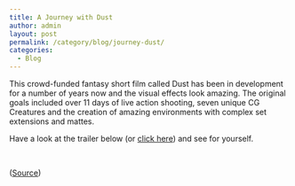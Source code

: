 ```yaml
---
title: A Journey with Dust
author: admin
layout: post
permalink: /category/blog/journey-dust/
categories:
  - Blog
---
```

This crowd-funded fantasy short film called Dust has been in development for a number of years now and the visual effects look amazing. The original goals included over 11 days of live action shooting, seven unique CG Creatures and the creation of amazing environments with complex set extensions and mattes.

Have a look at the trailer below (or <a href="http://vimeo.com/85217589" target="_blank">click here</a>) and see for yourself.

&nbsp;



(<a href="http://www.cgsociety.org/index.php/CGSFeatures/CGSFeatureSpecial/dust1" target="_blank">Source</a>)